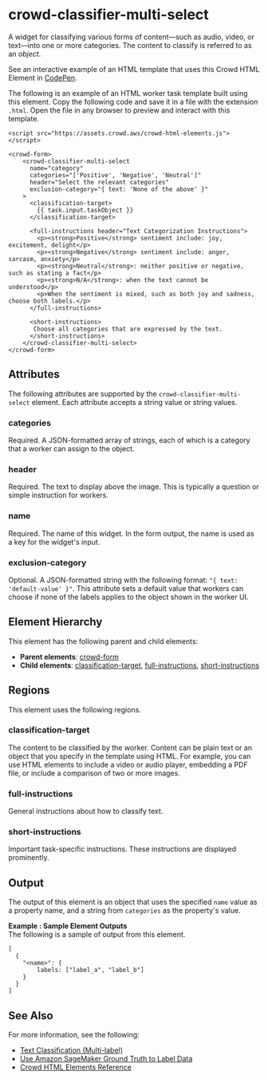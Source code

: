 # crowd\-classifier\-multi\-select<a name="sms-ui-template-crowd-classifier-multi-select"></a>

A widget for classifying various forms of content—such as audio, video, or text—into one or more categories\. The content to classify is referred to as an *object*\. 

See an interactive example of an HTML template that uses this Crowd HTML Element in [CodePen](https://codepen.io/sagemaker_crowd_html_elements/pen/ExZaMOm)\.

The following is an example of an HTML worker task template built using this element\. Copy the following code and save it in a file with the extension `.html`\. Open the file in any browser to preview and interact with this template\. 

```
<script src="https://assets.crowd.aws/crowd-html-elements.js"></script>

<crowd-form>
    <crowd-classifier-multi-select
      name="category"
      categories="['Positive', 'Negative', 'Neutral']"
      header="Select the relevant categories"
      exclusion-category="{ text: 'None of the above' }"
    >
      <classification-target>
        {{ task.input.taskObject }}
      </classification-target>
      
      <full-instructions header="Text Categorization Instructions">
        <p><strong>Positive</strong> sentiment include: joy, excitement, delight</p>
        <p><strong>Negative</strong> sentiment include: anger, sarcasm, anxiety</p>
        <p><strong>Neutral</strong>: neither positive or negative, such as stating a fact</p>
        <p><strong>N/A</strong>: when the text cannot be understood</p>
        <p>When the sentiment is mixed, such as both joy and sadness, choose both labels.</p>
      </full-instructions>

      <short-instructions>
       Choose all categories that are expressed by the text. 
      </short-instructions>
    </crowd-classifier-multi-select>
</crowd-form>
```

## Attributes<a name="crowd-classifier-multi-attributes"></a>

The following attributes are supported by the `crowd-classifier-multi-select` element\. Each attribute accepts a string value or string values\. 

### categories<a name="crowd-classifier-multi-attributes-categories"></a>

Required\. A JSON\-formatted array of strings, each of which is a category that a worker can assign to the object\. 

### header<a name="crowd-classifier-multi-attributes-header"></a>

Required\. The text to display above the image\. This is typically a question or simple instruction for workers\.

### name<a name="crowd-classifier-multi-attributes-name"></a>

Required\. The name of this widget\. In the form output, the name is used as a key for the widget's input\.

### exclusion\-category<a name="crowd-classifier-multi-attributes-exclusion-category"></a>

Optional\. A JSON\-formatted string with the following format: `"{ text: 'default-value' }"`\. This attribute sets a default value that workers can choose if none of the labels applies to the object shown in the worker UI\.

## Element Hierarchy<a name="crowd-classifier-multi-element-hierarchy"></a>

This element has the following parent and child elements:
+ **Parent elements**: [crowd\-form](sms-ui-template-crowd-form.md)
+ **Child elements**: [classification\-target](sms-ui-template-crowd-classifier.md#crowd-classifier-regions-classification-target), [full\-instructions](sms-ui-template-crowd-classifier.md#crowd-classifier-regions-full-instructions), [short\-instructions](sms-ui-template-crowd-classifier.md#crowd-classifier-regions-short-instructions)

## Regions<a name="crowd-classifier-multi-regions"></a>

This element uses the following regions\.

### classification\-target<a name="crowd-classifier-multi-regions-classification-target"></a>

The content to be classified by the worker\. Content can be plain text or an object that you specify in the template using HTML\. For example, you can use HTML elements to include a video or audio player, embedding a PDF file, or include a comparison of two or more images\.

### full\-instructions<a name="crowd-classifier-multi-regions-full-instructions"></a>

General instructions about how to classify text\.

### short\-instructions<a name="crowd-classifier-multi-regions-short-instructions"></a>

Important task\-specific instructions\. These instructions are displayed prominently\.

## Output<a name="crowd-classifier-multi-output"></a>

The output of this element is an object that uses the specified `name` value as a property name, and a string from `categories` as the property's value\.

**Example : Sample Element Outputs**  
The following is a sample of output from this element\.  

```
[
  {
    "<name>": {
        labels: ["label_a", "label_b"]
    }
  }
]
```

## See Also<a name="crowd-classifier-multi-see-also"></a>

For more information, see the following:
+ [Text Classification \(Multi\-label\)](sms-text-classification-multilabel.md)
+ [Use Amazon SageMaker Ground Truth to Label Data](sms.md)
+ [Crowd HTML Elements Reference](sms-ui-template-reference.md)